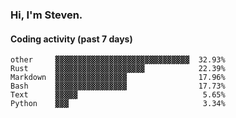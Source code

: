 ### Hi, I'm Steven.

#### Coding activity (past 7 days)
```
other     ▓▓▓▓▓▓▓▓▓▓▓▓▓▓▓▓▓▓▓▓▓▓▓▓▓▓▓▓▓▓  32.93%
Rust      ▓▓▓▓▓▓▓▓▓▓▓▓▓▓▓▓▓▓▓▓            22.39%
Markdown  ▓▓▓▓▓▓▓▓▓▓▓▓▓▓▓▓                17.96%
Bash      ▓▓▓▓▓▓▓▓▓▓▓▓▓▓▓▓                17.73%
Text      ▓▓▓▓▓                            5.65%
Python    ▓▓▓                              3.34%
```
